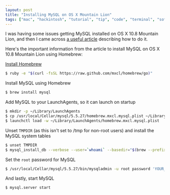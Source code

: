 ```yaml
---
layout: post
title: "Installing MySQL on OS X Mountain Lion"
tags: ["mac", "hackintosh", "tutorial", "tip", "code", "terminal", "software", "development"]
---
```

I was having some issues getting MySQL installed on OS X 10.8 Mountain Lion, and then I came across [a useful article](http://madebyhoundstooth.com/blog/install-mysql-on-mountain-lion-with-homebrew/) describing how to do it.

<!-- more -->

Here's the important information from the article to install MySQL on OS X 10.8 Mountain Lion using Homebrew:

[Install Homebrew](http://mxcl.github.com/homebrew/#selectable)

```bash
$ ruby -e "$(curl -fsSL https://raw.github.com/mxcl/homebrew/go)"
```

Install MySQL using Homebrew

```bash
$ brew install mysql
```

Add MySQL to your LaunchAgents, so it can launch on startup

```bash
$ mkdir -p ~/Library/LaunchAgents
$ cp /usr/local/Cellar/mysql/5.5.27/homebrew.mxcl.mysql.plist ~/Library/LaunchAgents/
$ launchctl load -w ~/Library/LaunchAgents/homebrew.mxcl.mysql.plist
```

Unset `TMPDIR` (as this isn't set to /tmp for non-root users) and install the
MySQL system tables
```bash
$ unset TMPDIR
$ mysql_install_db --verbose --user=`whoami` --basedir="$(brew --prefix mysql)" --datadir=/usr/local/var/mysql --tmpdir=/tmp
```

Set the `root` password for MySQL

```bash
$ /usr/local/Cellar/mysql/5.5.27/bin/mysqladmin -u root password 'YOUR_NEW_PASSWORD'
```

And lastly, start MySQL

```bash
$ mysql.server start
```


